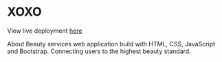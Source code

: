 # XOXO

View live deployment [here]()

About
Beauty services web application build with HTML, CSS, JavaScript and Bootstrap. Connecting users to the highest beauty standard.
